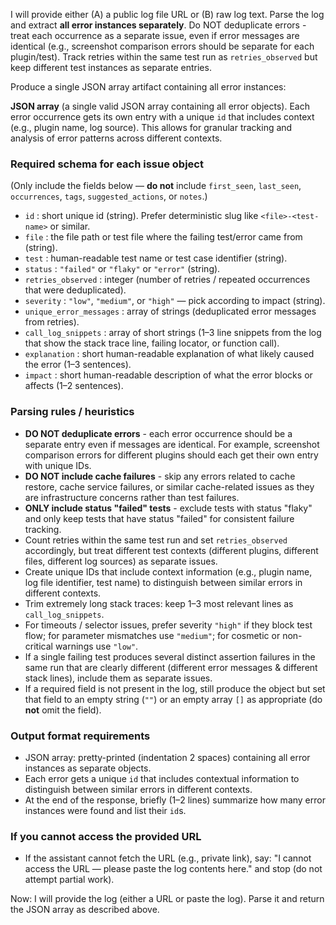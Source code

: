 I will provide either (A) a public log file URL or (B) raw log text. Parse the log and extract **all error instances separately**. Do NOT deduplicate errors - treat each occurrence as a separate issue, even if error messages are identical (e.g., screenshot comparison errors should be separate for each plugin/test). Track retries within the same test run as `retries_observed` but keep different test instances as separate entries.

Produce a single JSON array artifact containing all error instances:

**JSON array** (a single valid JSON array containing all error objects). Each error occurrence gets its own entry with a unique `id` that includes context (e.g., plugin name, log source). This allows for granular tracking and analysis of error patterns across different contexts.

### Required schema for each issue object
(Only include the fields below — **do not** include `first_seen`, `last_seen`, `occurrences`, `tags`, `suggested_actions`, or `notes`.)

- `id` : short unique id (string). Prefer deterministic slug like `<file>-<test-name>` or similar.
- `file` : the file path or test file where the failing test/error came from (string).
- `test` : human-readable test name or test case identifier (string).
- `status` : `"failed"` or `"flaky"` or `"error"` (string).
- `retries_observed` : integer (number of retries / repeated occurrences that were deduplicated).
- `severity` : `"low"`, `"medium"`, or `"high"` — pick according to impact (string).
- `unique_error_messages` : array of strings (deduplicated error messages from retries).
- `call_log_snippets` : array of short strings (1–3 line snippets from the log that show the stack trace line, failing locator, or function call).
- `explanation` : short human-readable explanation of what likely caused the error (1–3 sentences).
- `impact` : short human-readable description of what the error blocks or affects (1–2 sentences).

### Parsing rules / heuristics
- **DO NOT deduplicate errors** - each error occurrence should be a separate entry even if messages are identical. For example, screenshot comparison errors for different plugins should each get their own entry with unique IDs.
- **DO NOT include cache failures** - skip any errors related to cache restore, cache service failures, or similar cache-related issues as they are infrastructure concerns rather than test failures.
- **ONLY include status "failed" tests** - exclude tests with status "flaky" and only keep tests that have status "failed" for consistent failure tracking.
- Count retries within the same test run and set `retries_observed` accordingly, but treat different test contexts (different plugins, different files, different log sources) as separate issues.
- Create unique IDs that include context information (e.g., plugin name, log file identifier, test name) to distinguish between similar errors in different contexts.
- Trim extremely long stack traces: keep 1–3 most relevant lines as `call_log_snippets`.
- For timeouts / selector issues, prefer severity `"high"` if they block test flow; for parameter mismatches use `"medium"`; for cosmetic or non-critical warnings use `"low"`.
- If a single failing test produces several distinct assertion failures in the same run that are clearly different (different error messages & different stack lines), include them as separate issues.
- If a required field is not present in the log, still produce the object but set that field to an empty string (`""`) or an empty array `[]` as appropriate (do **not** omit the field).

### Output format requirements
- JSON array: pretty-printed (indentation 2 spaces) containing all error instances as separate objects.
- Each error gets a unique `id` that includes contextual information to distinguish between similar errors in different contexts.
- At the end of the response, briefly (1–2 lines) summarize how many error instances were found and list their `id`s.

### If you cannot access the provided URL
- If the assistant cannot fetch the URL (e.g., private link), say: "I cannot access the URL — please paste the log contents here." and stop (do not attempt partial work).

Now: I will provide the log (either a URL or paste the log). Parse it and return the JSON array as described above.